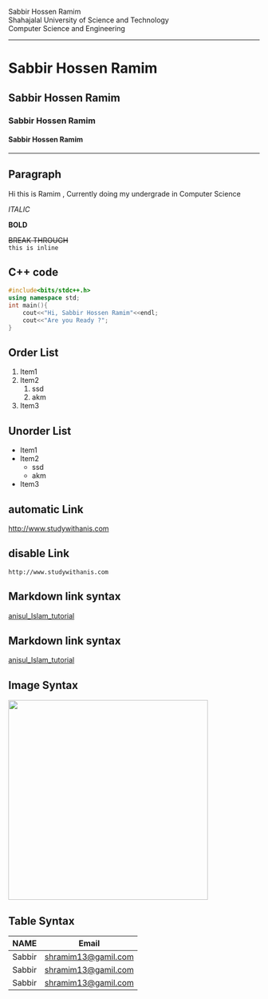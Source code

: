 <!--markdown tutorial-->
Sabbir Hossen Ramim </br>
Shahajalal University of Science and Technology  
Computer Science and Engineering 

---
# Sabbir Hossen Ramim  

## Sabbir Hossen Ramim    

### Sabbir Hossen Ramim  


#### Sabbir Hossen Ramim  
---  



## Paragraph  

<p>
Hi this is Ramim , Currently doing my undergrade in Computer Science 
</p>

_ITALIC_  

__BOLD__  

~~BREAK THROUGH~~  
`this is inline`  

## C++ code
``` c++
#include<bits/stdc++.h>
using namespace std;
int main(){
    cout<<"Hi, Sabbir Hossen Ramim"<<endl;
    cout<<"Are you Ready ?";  
}
```  

## Order List
1. Item1
2. Item2
    1. ssd
    2. akm  
3. Item3   

## Unorder List  

- Item1
- Item2
    - ssd
    - akm  
- Item3   

## automatic Link  
http://www.studywithanis.com

## disable Link  
`http://www.studywithanis.com`

## Markdown link syntax  

[anisul_Islam_tutorial](
http://www.studywithanis.com
)  

## Markdown link syntax  

[anisul_Islam_tutorial][websitelink]  

<!-- all link is here -->
[websitelink]:
http://www.studywithanis.com


## Image Syntax  

<img src=" C\\Users\\shram\\Desktop\\stat.jpg" width ="400" />  

## Table Syntax  
| NAME | Email|
|---|---|
|Sabbir|shramim13@gamil.com|
|Sabbir|shramim13@gamil.com|
|Sabbir|shramim13@gamil.com|  



